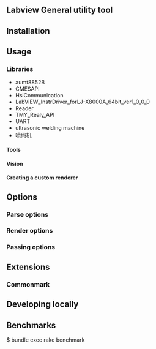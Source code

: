 ## Labview General utility tool

## Installation

## Usage

### Libraries

 - aumt8852B
 - CMESAPI
 - HslCommunication
 - LabVIEW_InstrDriver_forLJ-X8000A_64bit_ver1_0_0_0
 - Reader
 - TMY_Realy_API
 - UART
 - ultrasonic welding machine
 - 喷码机

#### Tools
#### Vision
#### Creating a custom renderer

## Options

### Parse options

### Render options

### Passing options

## Extensions

### Commonmark

## Developing locally


## Benchmarks

$ bundle exec rake benchmark

```
